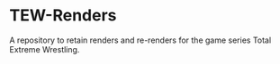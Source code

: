 # TEW-Renders
A repository to retain renders and re-renders for the game series Total Extreme Wrestling.
